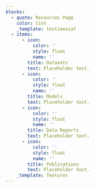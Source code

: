 ```yaml
---
blocks:
  - quote: Resources Page
    color: tint
    _template: testimonial
  - items:
      - icon:
          color: ''
          style: float
          name: ''
        title: Datasets
        text: Placeholder text.
      - icon:
          color: ''
          style: float
          name: ''
        title: Models
        text: Placeholder text.
      - icon:
          color: ''
          style: float
          name: ''
        title: Data Reports
        text: Placeholder text.
      - icon:
          color: ''
          style: float
          name: ''
        title: Publications
        text: Placeholder text.
    _template: features
---
```


